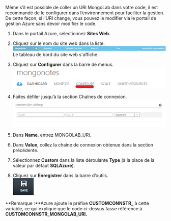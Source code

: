 Même s’il est possible de coller un URI MongoLab dans votre code, il est recommandé de le configurer dans l’environnement pour faciliter la gestion. De cette façon, si l’URI change, vous pouvez le modifier via le portail de gestion Azure sans devoir modifier le code.

1.  Dans le portail Azure, sélectionnez **Sites Web**.
2.  Cliquez sur le nom du site web dans la liste.
    ![WebSiteEntry][]
    Le tableau de bord du site web s'affiche.

3.  Cliquez sur **Configurer** dans la barre de menus.
    ![WebSiteDashboardConfig][]

4.  Faites défiler jusqu’à la section Chaînes de connexion.
    ![WebSiteConnectionStrings][]

5.  Dans **Name**, entrez MONGOLAB\_URI.
6.  Dans **Value**, collez la chaîne de connexion obtenue dans la section précédente.
7.  Sélectionnez **Custom** dans la liste déroulante **Type** (à la place de la valeur par défaut **SQLAzure**).
8.  Cliquez sur **Enregistrer** dans la barre d’outils.  
    ![SaveWebSite][]

**Remarque :**Azure ajoute le préfixe **CUSTOMCONNSTR\_** à cette variable, ce qui explique que le code ci-dessus fasse référence à **CUSTOMCONNSTR\_MONGOLAB\_URI.**

  [WebSiteEntry]: ./media/howto-save-connectioninfo-mongolab/entry-website.png
  [WebSiteDashboardConfig]: ./media/howto-save-connectioninfo-mongolab/focus-mongolab-websitedashboard-config.png
  [WebSiteConnectionStrings]: ./media/howto-save-connectioninfo-mongolab/focus-mongolab-websiteconnectionstring.png
  [SaveWebSite]: ./media/howto-save-connectioninfo-mongolab/button-website-save.png
